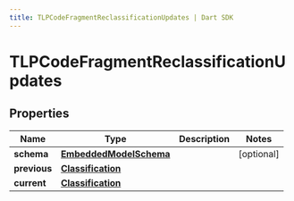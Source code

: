 ```yaml
---
title: TLPCodeFragmentReclassificationUpdates | Dart SDK
---
```


# TLPCodeFragmentReclassificationUpdates

## Properties
Name | Type | Description | Notes
------------ | ------------- | ------------- | -------------
**schema** | [**EmbeddedModelSchema**](EmbeddedModelSchema) |  | [optional] 
**previous** | [**Classification**](Classification) |  | 
**current** | [**Classification**](Classification) |  | 


